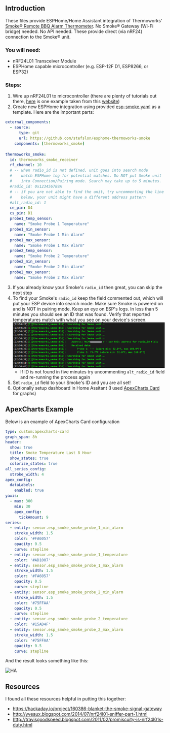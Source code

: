 ## Introduction

These files provide ESPHome/Home Assistant integration of Thermoworks' [Smoke® Remote BBQ Alarm Thermometer](https://www.thermoworks.com/smoke/). No Smoke® Gateway (Wi-Fi bridge) needed. No API needed. These provide  direct (via nRF24) connection to the Smoke® unit. 

### You will need:
- nRF24L01 Transceiver Module
- ESPHome capable microcontroller (e.g. ESP-12F D1, ESP8266, or ESP32)

### Steps:
1. Wire up nRF24L01 to microcontroller (there are plenty of tutorials out there, [here](https://github.com/stefslon/esphome-thermoworks-smoke/blob/main/imgs/Wiring.png) is one example taken from this [website](https://projecthub.arduino.cc/tmekinyan/how-to-use-the-nrf24l01-module-with-arduino-813957))
2. Create new ESPHome integration using provided [esp-smoke.yaml](esp-smoke.yaml) as a template. Here are the important parts:
```yaml
external_components:
  - source:
      type: git
      url: https://github.com/stefslon/esphome-thermoworks-smoke
    components: [thermoworks_smoke]

thermoworks_smoke:
  id: thermoworks_smoke_receiver
  rf_channel: 10
  # -- when radio_id is not defined, unit goes into search mode
  #    watch ESPHome log for potential matches. Do NOT put Smoke unit
  #    into Connection/Pairing mode. Search may take up to 5 minutes.
  #radio_id: 0x123456789A 
  # -- if you are not able to find the unit, try uncommenting the line
  #    below, your unit might have a different address pattern
  #alt_radio_id: 1
  ce_pin: D4
  cs_pin: D1
  probe1_temp_sensor:
    name: "Smoke Probe 1 Temperature"
  probe1_min_sensor:
    name: "Smoke Probe 1 Min Alarm"
  probe1_max_sensor:
    name: "Smoke Probe 1 Max Alarm"
  probe2_temp_sensor:
    name: "Smoke Probe 2 Temperature"
  probe2_min_sensor:
    name: "Smoke Probe 2 Min Alarm"
  probe2_max_sensor:
    name: "Smoke Probe 2 Max Alarm"
```
3. If you already know your Smoke's `radio_id` then great, you can skip the next step 
4. To find your Smoke's `radio_id` keep the field commented out, which will put your ESP device into search mode. Make sure Smoke is powered on and is NOT in pairing mode. Keep an eye on ESP's logs. In less than 5 minutes you should see an ID that was found. Verify that reported temperatures match with what you see on your device's screen.
![ID Found](https://github.com/stefslon/esphome-thermoworks-smoke/blob/main/imgs/Found.png)
    - If ID is not found in five minutes try uncommenting `alt_radio_id` field and re-running the process again
5. Set `radio_id` field to your Smoke's ID and you are all set!
6. Optionally setup dashboard in Home Assitant (I used [ApexCharts Card](https://github.com/RomRider/apexcharts-card) for graphs)

## ApexCharts Example
Below is an example of ApexCharts Card configuration

```yaml
type: custom:apexcharts-card
graph_span: 8h
header:
  show: true
  title: Smoke Temperature Last 8 Hour
  show_states: true
  colorize_states: true
all_series_config:
  stroke_width: 4
apex_config:
  dataLabels:
    enabled: true
yaxis:
  - max: 300
    min: 30
    apex_config:
      tickAmount: 9
series:
  - entity: sensor.esp_smoke_smoke_probe_1_min_alarm
    stroke_width: 1.5
    color: '#FA6057'
    opacity: 0.5
    curve: stepline
  - entity: sensor.esp_smoke_smoke_probe_1_temperature
    color: '#AD1007'
  - entity: sensor.esp_smoke_smoke_probe_1_max_alarm
    stroke_width: 1.5
    color: '#FA6057'
    opacity: 0.5
    curve: stepline
  - entity: sensor.esp_smoke_smoke_probe_2_min_alarm
    stroke_width: 1.5
    color: '#75FFAA'
    opacity: 0.5
    curve: stepline
  - entity: sensor.esp_smoke_smoke_probe_2_temperature
    color: '#15AD4F'
  - entity: sensor.esp_smoke_smoke_probe_2_max_alarm
    stroke_width: 1.5
    color: '#75FFAA'
    opacity: 0.5
    curve: stepline
```

And the result looks something like this:

![HA](https://github.com/stefslon/esphome-thermoworks-smoke/blob/main/imgs/HA.png)



## Resources

I found all these resources helpful in putting this together:

- https://hackaday.io/project/160386-blanket-the-smoke-signal-gateway
- http://yveaux.blogspot.com/2014/07/nrf24l01-sniffer-part-1.html
- http://travisgoodspeed.blogspot.com/2011/02/promiscuity-is-nrf24l01s-duty.html

